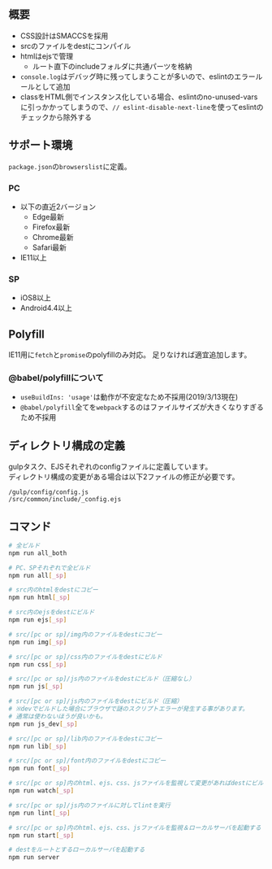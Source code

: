 ## 概要
* CSS設計はSMACCSを採用
* srcのファイルをdestにコンパイル
* htmlはejsで管理
  * ルート直下のincludeフォルダに共通パーツを格納
* ```console.log```はデバッグ時に残ってしまうことが多いので、eslintのエラールールとして追加
* classをHTML側でインスタンス化している場合、eslintのno-unused-varsに引っかかってしまうので、```// eslint-disable-next-line```を使ってeslintのチェックから除外する

## サポート環境
```package.json```の```browserslist```に定義。

### PC
 * 以下の直近2バージョン
   * Edge最新
   * Firefox最新
   * Chrome最新
   * Safari最新
 * IE11以上
### SP
 * iOS8以上
 * Android4.4以上

## Polyfill
IE11用に```fetch```と```promise```のpolyfillのみ対応。
足りなければ適宜追加します。
### @babel/polyfillについて
  * ```useBuildIns: 'usage'```は動作が不安定なため不採用(2019/3/13現在)
  * ```@babel/polyfill```全てを```webpack```するのはファイルサイズが大きくなりすぎるため不採用

## ディレクトリ構成の定義
gulpタスク、EJSそれぞれのconfigファイルに定義しています。  
ディレクトリ構成の変更がある場合は以下2ファイルの修正が必要です。
```
/gulp/config/config.js
/src/common/include/_config.ejs
```

## コマンド
```bash
# 全ビルド
npm run all_both

# PC、SPそれぞれで全ビルド
npm run all[_sp]

# src内のhtmlをdestにコピー
npm run html[_sp]

# src内のejsをdestにビルド
npm run ejs[_sp]

# src/[pc or sp]/img内のファイルをdestにコピー
npm run img[_sp]

# src/[pc or sp]/css内のファイルをdestにビルド
npm run css[_sp]

# src/[pc or sp]/js内のファイルをdestにビルド（圧縮なし）
npm run js[_sp]

# src/[pc or sp]/js内のファイルをdestにビルド（圧縮）
# ※devでビルドした場合にブラウザで謎のスクリプトエラーが発生する事があります。
# 通常は使わないほうが良いかも。
npm run js_dev[_sp]

# src/[pc or sp]/lib内のファイルをdestにコピー
npm run lib[_sp]

# src/[pc or sp]/font内のファイルをdestにコピー
npm run font[_sp]

# src/[pc or sp]内のhtml、ejs、css、jsファイルを監視して変更があればdestにビルド、またはコピー
npm run watch[_sp]

# src/[pc or sp]/js内のファイルに対してlintを実行
npm run lint[_sp]

# src/[pc or sp]内のhtml、ejs、css、jsファイルを監視＆ローカルサーバを起動する
npm run start[_sp]

# destをルートとするローカルサーバを起動する
npm run server
```
